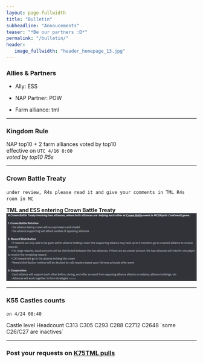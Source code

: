 ```yaml
---
layout: page-fullwidth
title: "Bulletin"
subheadline: "Annoucements"
teaser: "*Be our partners :D*"
permalink: "/bulletin/"
header:
   image_fullwidth: "header_homepage_13.jpg"
---
```

### Allies & Partners

* Ally: ESS

* NAP Partner: POW

* Farm alliance: tml

--- 
### Kingdom Rule
  
NAP top10 + 2 farm alliances voted by top10 <br>
effective on `UTC 4/16 0:00`<br>
*voted by top10 R5s*<br>

---
### Crown Battle Treaty

`under review, R4s please read it and give your comments in TML R4s room in MC`<br>

**TML and ESS entering Crown Battle Treaty**<br>
![](https://github.com/rkuo2023/K75TML/blob/gh-pages/images/Crown%20Battle%20Treaty.PNG?raw=true)

---
### K55 Castles counts
`on 4/24 08:40`
<tablel>
   <tr><td>Castle level</td><td> Headcount </td></tr>
   <tr><td>C31</td><td>3</td></tr>
   <tr><td>C30</td><td>5</td></tr>
   <tr><td>C29</td><td>3</td></tr>
   <tr><td>C28</td><td>8</td></tr>
   <tr><td>C27</td><td>12</td></tr>
   <tr><td>C26</td><td>48</td></tr>
</table>   
`some C26/C27 are inactives`
   
---
### Post your requests on [K75TML pulls](https://github.com/rkuo2023/K75TML/pulls)

